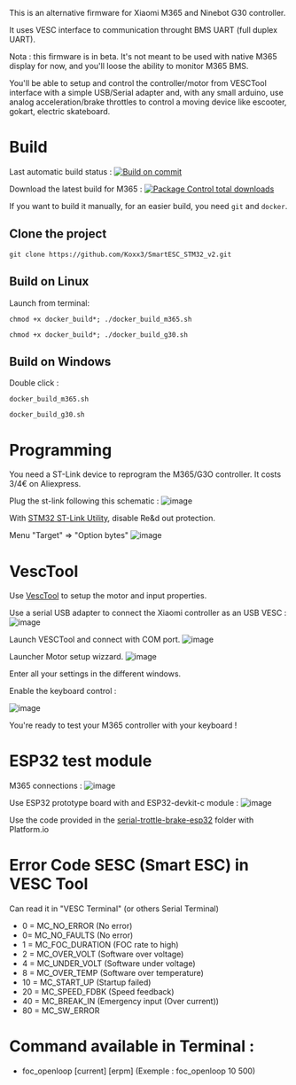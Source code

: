 This is an alternative firmware for Xiaomi M365 and Ninebot G30 controller.

It uses VESC interface to communication throught BMS UART (full duplex UART).

Nota : this firmware is in beta. It's not meant to be used with native M365 display for now, and you'll loose the ability to monitor M365 BMS.

You'll be able to setup and control the controller/motor from VESCTool interface with a simple USB/Serial adapter and, with any small arduino, use analog acceleration/brake throttles to control a moving device like escooter, gokart, electric skateboard.

# Build

Last automatic build status : [![Build on commit](https://github.com/Koxx3/SmartESC_STM32_v2/actions/workflows/build_on_commit.yml/badge.svg)](https://github.com/Koxx3/SmartESC_STM32_v2/actions/workflows/build_on_commit.yml)

Download the latest build for M365 : [![Package Control total downloads](https://img.shields.io/github/downloads/Koxx3/SmartESC_STM32_v2/total.svg)](https://github.com/Koxx3/SmartESC_STM32_v2/releases/latest/download/m365.bin)


If you want to build it manually, for an easier build, you need `git` and `docker`.

## Clone the project
`git clone https://github.com/Koxx3/SmartESC_STM32_v2.git`

## Build on Linux
Launch from terminal:

`chmod +x docker_build*; ./docker_build_m365.sh`

`chmod +x docker_build*; ./docker_build_g30.sh`

## Build on Windows
Double click :

`docker_build_m365.sh`

`docker_build_g30.sh`


# Programming

You need a ST-Link device to reprogram the M365/G3O controller.
It costs 3/4€ on Aliexpress.

Plug the st-link following this schematic :
![image](https://user-images.githubusercontent.com/11454444/146688635-b5a1ed07-3482-420f-b324-9e58b0a19dc9.png)

With [STM32 ST-Link Utility](https://www.st.com/en/development-tools/stsw-link004.html), disable Re&d out protection.

Menu "Target" => "Option bytes"
![image](https://user-images.githubusercontent.com/11454444/146688019-3e5122c7-f3fb-4964-a44f-684af023746e.png)


# VescTool

Use [VescTool](https://vesc-project.com/vesc_tool) to setup the motor and input properties.

Use a serial USB adapter to connect the Xiaomi controller as an USB VESC :
![image](https://user-images.githubusercontent.com/11454444/146688647-e3e4d833-7c93-4b4b-a297-cc61ba52071e.png)

Launch VESCTool and connect with COM port.
![image](https://user-images.githubusercontent.com/11454444/146687240-e393ea2e-dfd9-4fac-870e-4cf526a61187.png)

Launcher Motor setup wizzard.
![image](https://user-images.githubusercontent.com/11454444/146688494-b4a6c183-a89f-4517-af1f-61b5358aad40.png)

Enter all your settings in the different windows.

Enable the keyboard control :

![image](https://user-images.githubusercontent.com/11454444/146688470-adf8a8f7-e3b4-43f4-9038-479d3d5585c5.png)

You're ready to test your M365 controller with your keyboard !


# ESP32 test module

M365 connections :
![image](https://user-images.githubusercontent.com/11454444/146688619-c3bc8e6d-6884-4b1c-81d6-9ec456d1e41b.png)

Use ESP32 prototype board with and ESP32-devkit-c module :
![image](https://user-images.githubusercontent.com/11454444/146688428-d8978339-fab1-4a7b-a88f-305298b6b64f.png)

Use the code provided in the [serial-trottle-brake-esp32](/serial-trottle-brake-esp32) folder with Platform.io

# Error Code SESC (Smart ESC) in VESC Tool

Can read it in "VESC Terminal" (or others Serial Terminal)

- 0 = MC_NO_ERROR     (No error)
- 0= MC_NO_FAULTS     (No error)
- 1 = MC_FOC_DURATION (FOC rate to high)
- 2 = MC_OVER_VOLT    (Software over voltage)
- 4 = MC_UNDER_VOLT   (Software under voltage)
- 8 = MC_OVER_TEMP    (Software over temperature)
- 10 = MC_START_UP    (Startup failed)
- 20 = MC_SPEED_FDBK  (Speed feedback)
- 40 = MC_BREAK_IN    (Emergency input (Over current))
- 80 = MC_SW_ERROR

# Command available in Terminal :

- foc_openloop [current] [erpm]  (Exemple : foc_openloop 10 500)
